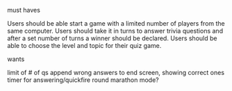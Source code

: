 must haves 

Users should be able start a game with a limited number of players from the same computer.
Users should take it in turns to answer trivia questions and after a set number of turns a winner should be declared.
Users should be able to choose the level and topic for their quiz game.

wants

limit of # of qs
append wrong answers to end screen, showing correct ones
timer for answering/quickfire round
marathon mode?

